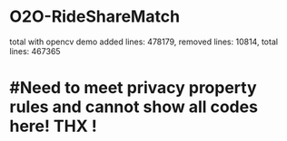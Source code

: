 # O2O-RideShareMatch
total with opencv demo
added lines: 478179, removed lines: 10814, total lines: 467365
# #Need to meet privacy property rules and cannot show all codes here! THX !
